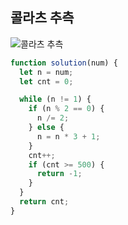 ## 콜라츠 추측

![콜라츠 추측](https://media.discordapp.net/attachments/956190154454876183/1101151824137949297/image.png?width=538&height=650)

```js
function solution(num) {
  let n = num;
  let cnt = 0;

  while (n != 1) {
    if (n % 2 == 0) {
      n /= 2;
    } else {
      n = n * 3 + 1;
    }
    cnt++;
    if (cnt >= 500) {
      return -1;
    }
  }
  return cnt;
}
```
